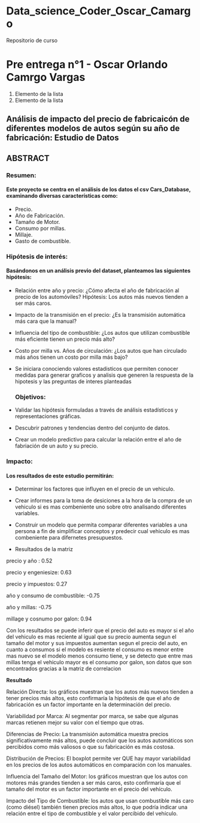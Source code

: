 # Data_science_Coder_Oscar_Camargo
Repositorio de curso 

# Pre entrega n°1 - Oscar Orlando Camrgo Vargas

1.   Elemento de la lista
2.   Elemento de la lista

## Análisis de impacto del precio de fabricaicón de diferentes modelos de autos según su año de fabricación: Estudio de Datos

## ABSTRACT

### Resumen:
#### Este proyecto se centra en el análisis  de los datos el csv Cars_Database, examinando diversas características como:
- Precio.
- Año de Fabricación.
- Tamaño de Motor.
- Consumo por millas.
- Millaje.
- Gasto de combustible.

 ###  Hipótesis de interés:
#### Basándonos en un análisis previo del dataset, planteamos las siguientes hipótesis:
- Relación entre año y precio: ¿Cómo afecta el año de fabricación al precio de los automóviles? Hipótesis: Los autos más nuevos tienden a ser más caros.
- Impacto de la transmisión en el precio: ¿Es la transmisión automática más cara que la manual?
- Influencia del tipo de combustible: ¿Los autos que utilizan combustible más eficiente tienen un precio más alto?
- Costo por milla vs. Años de circulación: ¿Los autos que han circulado más años tienen un costo por milla más bajo?
- Se iniciara conociendo valores estadisticos que permiten conocer medidas para generar graficos y analisis que generen la respuesta de la hipotesis y las preguntas de interes planteadas
  ### Objetivos:

- Validar las hipótesis formuladas a través de análisis estadísticos y representaciones gráficas.
- Descubrir patrones y tendencias dentro del conjunto de datos.
- Crear un modelo predictivo para calcular la relación entre el año de fabriación de un auto y su precio.

### Impacto:
#### Los resultados de este estudio permitirán:

- Determinar los factores que influyen en el precio de un vehiculo.
- Crear informes para la toma de desiciones a la hora de la compra de un vehiculo si es mas combeniente uno sobre otro analisando diferentes variables.
- Construir un modelo que permita comparar diferentes variables a una persona a fin de simplificar conceptos y predecir cual vehiculo es mas combeniente para difernetes presupuestos.

- Resultados de la matriz

precio y año : 0.52

precio y engeniesize: 0.63

precio y impuestos: 0.27

año y consumo de combustible: -0.75

año y millas: -0.75

millage y cosnumo por galon: 0.94

Con los resultados se puede inferir que el precio del auto es mayor si el año del vehiculo es mas reciente al igual que su precio aumenta segun el tamaño del motor y sus impuestos aumentan segun el precio del auto,  en cuanto a consumos si el modelo es resiente el consumo es menor entre mas nuevo se el modelo menos consumo tiene, y se detecto que entre mas millas tenga el vehiculo mayor es el consumo por galon, son datos que son encontrados gracias a la matriz de correlacion


**Resultado**

Relación Directa:  los gráficos muestran que los autos más nuevos tienden a tener precios más altos, esto confirmaría la hipótesis de que el año de fabricación es un factor importante en la determinación del precio.

Variabilidad por Marca: Al segmentar por marca, se sabe  que algunas marcas retienen mejor su valor con el tiempo que otras.

Diferencias de Precio: La transmisión automática muestra precios significativamente más altos, puede concluir que los autos automáticos son percibidos como más valiosos o que su fabricación es más costosa.

Distribución de Precios: El boxplot permite ver QUE  hay mayor variabilidad en los precios de los autos automáticos en comparación con los manuales.

Influencia del Tamaño del Motor: los gráficos muestran que los autos con motores más grandes tienden a ser más caros, esto confirmaría que el tamaño del motor es un factor importante en el precio del vehículo.

Impacto del Tipo de Combustible: los autos que usan combustible más caro (como diésel) también tienen precios más altos, lo que podría indicar una relación entre el tipo de combustible y el valor percibido del vehículo.
